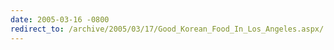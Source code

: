 ```yaml
---
date: 2005-03-16 -0800
redirect_to: /archive/2005/03/17/Good_Korean_Food_In_Los_Angeles.aspx/
---
```

